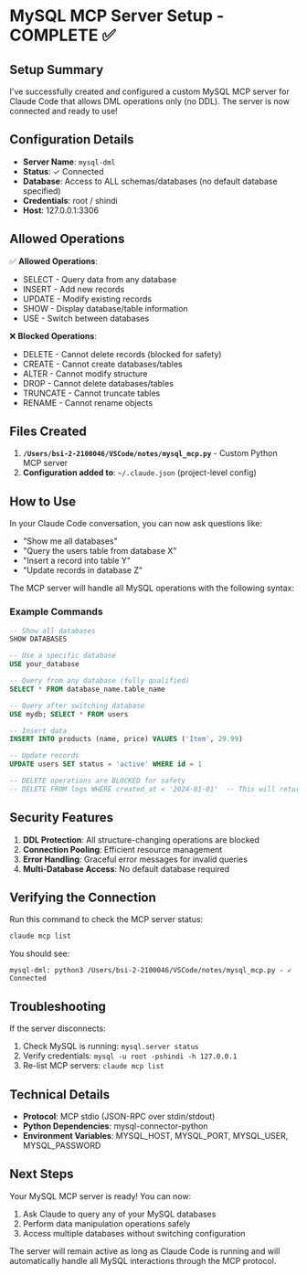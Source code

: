 # MySQL MCP Server Setup - COMPLETE ✅

## Setup Summary

I've successfully created and configured a custom MySQL MCP server for Claude Code that allows DML operations only (no DDL). The server is now connected and ready to use!

## Configuration Details

- **Server Name**: `mysql-dml`
- **Status**: ✓ Connected
- **Database**: Access to ALL schemas/databases (no default database specified)
- **Credentials**: root / shindi
- **Host**: 127.0.0.1:3306

## Allowed Operations

✅ **Allowed Operations**:
- SELECT - Query data from any database
- INSERT - Add new records
- UPDATE - Modify existing records
- SHOW - Display database/table information
- USE - Switch between databases

❌ **Blocked Operations**:
- DELETE - Cannot delete records (blocked for safety)
- CREATE - Cannot create databases/tables
- ALTER - Cannot modify structure
- DROP - Cannot delete databases/tables
- TRUNCATE - Cannot truncate tables
- RENAME - Cannot rename objects

## Files Created

1. **`/Users/bsi-2-2100046/VSCode/notes/mysql_mcp.py`** - Custom Python MCP server
2. **Configuration added to**: `~/.claude.json` (project-level config)

## How to Use

In your Claude Code conversation, you can now ask questions like:

- "Show me all databases"
- "Query the users table from database X"
- "Insert a record into table Y"
- "Update records in database Z"

The MCP server will handle all MySQL operations with the following syntax:

### Example Commands

```sql
-- Show all databases
SHOW DATABASES

-- Use a specific database
USE your_database

-- Query from any database (fully qualified)
SELECT * FROM database_name.table_name

-- Query after switching database
USE mydb; SELECT * FROM users

-- Insert data
INSERT INTO products (name, price) VALUES ('Item', 29.99)

-- Update records
UPDATE users SET status = 'active' WHERE id = 1

-- DELETE operations are BLOCKED for safety
-- DELETE FROM logs WHERE created_at < '2024-01-01'  -- This will return an error
```

## Security Features

1. **DDL Protection**: All structure-changing operations are blocked
2. **Connection Pooling**: Efficient resource management
3. **Error Handling**: Graceful error messages for invalid queries
4. **Multi-Database Access**: No default database required

## Verifying the Connection

Run this command to check the MCP server status:
```bash
claude mcp list
```

You should see:
```
mysql-dml: python3 /Users/bsi-2-2100046/VSCode/notes/mysql_mcp.py - ✓ Connected
```

## Troubleshooting

If the server disconnects:
1. Check MySQL is running: `mysql.server status`
2. Verify credentials: `mysql -u root -pshindi -h 127.0.0.1`
3. Re-list MCP servers: `claude mcp list`

## Technical Details

- **Protocol**: MCP stdio (JSON-RPC over stdin/stdout)
- **Python Dependencies**: mysql-connector-python
- **Environment Variables**: MYSQL_HOST, MYSQL_PORT, MYSQL_USER, MYSQL_PASSWORD

## Next Steps

Your MySQL MCP server is ready! You can now:
1. Ask Claude to query any of your MySQL databases
2. Perform data manipulation operations safely
3. Access multiple databases without switching configuration

The server will remain active as long as Claude Code is running and will automatically handle all MySQL interactions through the MCP protocol.